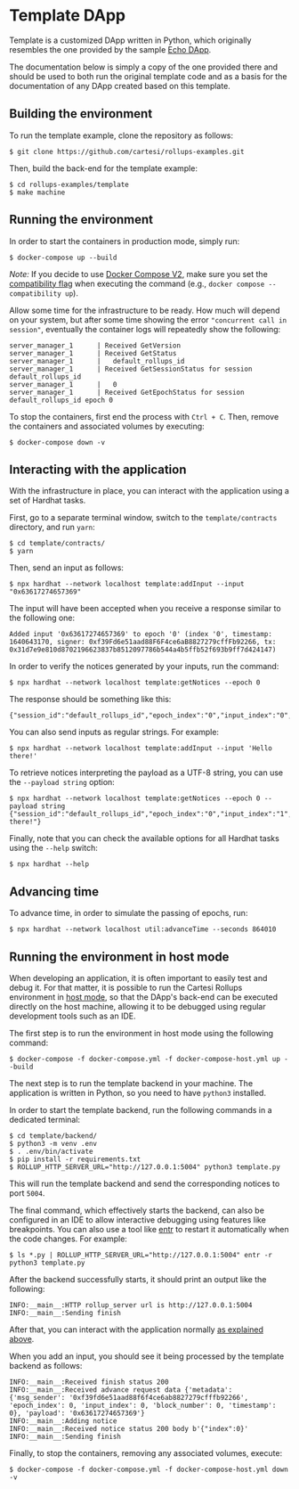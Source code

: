 # Template DApp

Template is a customized DApp written in Python, which originally resembles the one provided by the sample [Echo DApp](https://github.com/cartesi/rollups-examples/tree/main/echo).

The documentation below is simply a copy of the one provided there and should be used to both run the original template code and as a basis for the documentation of any DApp created based on this template.

## Building the environment

To run the template example, clone the repository as follows:

```shell
$ git clone https://github.com/cartesi/rollups-examples.git
```

Then, build the back-end for the template example:

```shell
$ cd rollups-examples/template
$ make machine
```

## Running the environment

In order to start the containers in production mode, simply run:

```shell
$ docker-compose up --build
```

_Note:_ If you decide to use [Docker Compose V2](https://docs.docker.com/compose/cli-command/), make sure you set the [compatibility flag](https://docs.docker.com/compose/cli-command-compatibility/) when executing the command (e.g., `docker compose --compatibility up`).

Allow some time for the infrastructure to be ready.
How much will depend on your system, but after some time showing the error `"concurrent call in session"`, eventually the container logs will repeatedly show the following:

```shell
server_manager_1      | Received GetVersion
server_manager_1      | Received GetStatus
server_manager_1      |   default_rollups_id
server_manager_1      | Received GetSessionStatus for session default_rollups_id
server_manager_1      |   0
server_manager_1      | Received GetEpochStatus for session default_rollups_id epoch 0
```

To stop the containers, first end the process with `Ctrl + C`.
Then, remove the containers and associated volumes by executing:

```shell
$ docker-compose down -v
```

## Interacting with the application

With the infrastructure in place, you can interact with the application using a set of Hardhat tasks.

First, go to a separate terminal window, switch to the `template/contracts` directory, and run `yarn`:

```shell
$ cd template/contracts/
$ yarn
```

Then, send an input as follows:

```shell
$ npx hardhat --network localhost template:addInput --input "0x63617274657369"
```

The input will have been accepted when you receive a response similar to the following one:

```shell
Added input '0x63617274657369' to epoch '0' (index '0', timestamp: 1640643170, signer: 0xf39Fd6e51aad88F6F4ce6aB8827279cffFb92266, tx: 0x31d7e9e810d8702196623837b8512097786b544a4b5ffb52f693b9ff7d424147)
```

In order to verify the notices generated by your inputs, run the command:

```shell
$ npx hardhat --network localhost template:getNotices --epoch 0
```

The response should be something like this:

```shell
{"session_id":"default_rollups_id","epoch_index":"0","input_index":"0","notice_index":"0","payload":"63617274657369"}
```

You can also send inputs as regular strings. For example:

```shell
$ npx hardhat --network localhost template:addInput --input 'Hello there!'
```

To retrieve notices interpreting the payload as a UTF-8 string, you can use the `--payload string` option:

```shell
$ npx hardhat --network localhost template:getNotices --epoch 0 --payload string
{"session_id":"default_rollups_id","epoch_index":"0","input_index":"1","notice_index":"0","payload":"Hello there!"}
```

Finally, note that you can check the available options for all Hardhat tasks using the `--help` switch:

```shell
$ npx hardhat --help
```

## Advancing time

To advance time, in order to simulate the passing of epochs, run:

```shell
$ npx hardhat --network localhost util:advanceTime --seconds 864010
```

## Running the environment in host mode

When developing an application, it is often important to easily test and debug it. For that matter, it is possible to run the Cartesi Rollups environment in [host mode](../README.md#host-mode), so that the DApp's back-end can be executed directly on the host machine, allowing it to be debugged using regular development tools such as an IDE.

The first step is to run the environment in host mode using the following command:

```shell
$ docker-compose -f docker-compose.yml -f docker-compose-host.yml up --build
```

The next step is to run the template backend in your machine. The application is written in Python, so you need to have `python3` installed.

In order to start the template backend, run the following commands in a dedicated terminal:

```shell
$ cd template/backend/
$ python3 -m venv .env
$ . .env/bin/activate
$ pip install -r requirements.txt
$ ROLLUP_HTTP_SERVER_URL="http://127.0.0.1:5004" python3 template.py
```

This will run the template backend and send the corresponding notices to port `5004`.

The final command, which effectively starts the backend, can also be configured in an IDE to allow interactive debugging using features like breakpoints.
You can also use a tool like [entr](https://eradman.com/entrproject/) to restart it automatically when the code changes. For example:

```shell
$ ls *.py | ROLLUP_HTTP_SERVER_URL="http://127.0.0.1:5004" entr -r python3 template.py
```

After the backend successfully starts, it should print an output like the following:

```
INFO:__main__:HTTP rollup_server url is http://127.0.0.1:5004
INFO:__main__:Sending finish
```

After that, you can interact with the application normally [as explained above](#interacting-with-the-application).

When you add an input, you should see it being processed by the template backend as follows:

```shell
INFO:__main__:Received finish status 200
INFO:__main__:Received advance request data {'metadata': {'msg_sender': '0xf39fd6e51aad88f6f4ce6ab8827279cfffb92266', 'epoch_index': 0, 'input_index': 0, 'block_number': 0, 'timestamp': 0}, 'payload': '0x63617274657369'}
INFO:__main__:Adding notice
INFO:__main__:Received notice status 200 body b'{"index":0}'
INFO:__main__:Sending finish
```

Finally, to stop the containers, removing any associated volumes, execute:

```shell
$ docker-compose -f docker-compose.yml -f docker-compose-host.yml down -v
```
